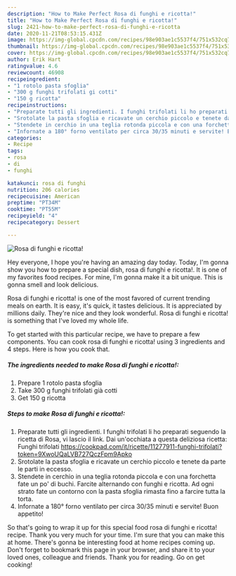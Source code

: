 ```yaml
---
description: "How to Make Perfect Rosa di funghi e ricotta!"
title: "How to Make Perfect Rosa di funghi e ricotta!"
slug: 2421-how-to-make-perfect-rosa-di-funghi-e-ricotta
date: 2020-11-21T08:53:15.431Z
image: https://img-global.cpcdn.com/recipes/98e903ae1c5537f4/751x532cq70/rosa-di-funghi-e-ricotta-recipe-main-photo.jpg
thumbnail: https://img-global.cpcdn.com/recipes/98e903ae1c5537f4/751x532cq70/rosa-di-funghi-e-ricotta-recipe-main-photo.jpg
cover: https://img-global.cpcdn.com/recipes/98e903ae1c5537f4/751x532cq70/rosa-di-funghi-e-ricotta-recipe-main-photo.jpg
author: Erik Hart
ratingvalue: 4.6
reviewcount: 46908
recipeingredient:
- "1 rotolo pasta sfoglia"
- "300 g funghi trifolati gi cotti"
- "150 g ricotta"
recipeinstructions:
- "Preparate tutti gli ingredienti. I funghi trifolati li ho preparati seguendo la ricetta di Rosa, vi lascio il link. Dai un&#39;occhiata a questa deliziosa ricetta: Funghi trifolati https://cookpad.com/it/ricette/11277911-funghi-trifolati?token=9XwoUQaLVB727QczFpm9Apko"
- "Srotolate la pasta sfoglia e ricavate un cerchio piccolo e tenete da parte le parti in eccesso."
- "Stendete in cerchio in una teglia rotonda piccola e con una forchetta fate un po&#39; di buchi. Farcite alternando con funghi e ricotta. Ad ogni strato fate un contorno con la pasta sfoglia rimasta fino a farcire tutta la torta."
- "Infornate a 180° forno ventilato per circa 30/35 minuti e servite! Buon appetito!"
categories:
- Recipe
tags:
- rosa
- di
- funghi

katakunci: rosa di funghi 
nutrition: 206 calories
recipecuisine: American
preptime: "PT34M"
cooktime: "PT55M"
recipeyield: "4"
recipecategory: Dessert

---
```



![Rosa di funghi e ricotta!](https://img-global.cpcdn.com/recipes/98e903ae1c5537f4/751x532cq70/rosa-di-funghi-e-ricotta-recipe-main-photo.jpg)

Hey everyone, I hope you're having an amazing day today. Today, I'm gonna show you how to prepare a special dish, rosa di funghi e ricotta!. It is one of my favorites food recipes. For mine, I'm gonna make it a bit unique. This is gonna smell and look delicious.



Rosa di funghi e ricotta! is one of the most favored of current trending meals on earth. It is easy, it's quick, it tastes delicious. It is appreciated by millions daily. They're nice and they look wonderful. Rosa di funghi e ricotta! is something that I've loved my whole life.


To get started with this particular recipe, we have to prepare a few components. You can cook rosa di funghi e ricotta! using 3 ingredients and 4 steps. Here is how you cook that.

<!--inarticleads1-->

##### The ingredients needed to make Rosa di funghi e ricotta!:

1. Prepare 1 rotolo pasta sfoglia
1. Take 300 g funghi trifolati già cotti
1. Get 150 g ricotta




<!--inarticleads2-->

##### Steps to make Rosa di funghi e ricotta!:

1. Preparate tutti gli ingredienti. I funghi trifolati li ho preparati seguendo la ricetta di Rosa, vi lascio il link. Dai un&#39;occhiata a questa deliziosa ricetta: Funghi trifolati https://cookpad.com/it/ricette/11277911-funghi-trifolati?token=9XwoUQaLVB727QczFpm9Apko
1. Srotolate la pasta sfoglia e ricavate un cerchio piccolo e tenete da parte le parti in eccesso.
1. Stendete in cerchio in una teglia rotonda piccola e con una forchetta fate un po&#39; di buchi. Farcite alternando con funghi e ricotta. Ad ogni strato fate un contorno con la pasta sfoglia rimasta fino a farcire tutta la torta.
1. Infornate a 180° forno ventilato per circa 30/35 minuti e servite! Buon appetito!




So that's going to wrap it up for this special food rosa di funghi e ricotta! recipe. Thank you very much for your time. I'm sure that you can make this at home. There's gonna be interesting food at home recipes coming up. Don't forget to bookmark this page in your browser, and share it to your loved ones, colleague and friends. Thank you for reading. Go on get cooking!
